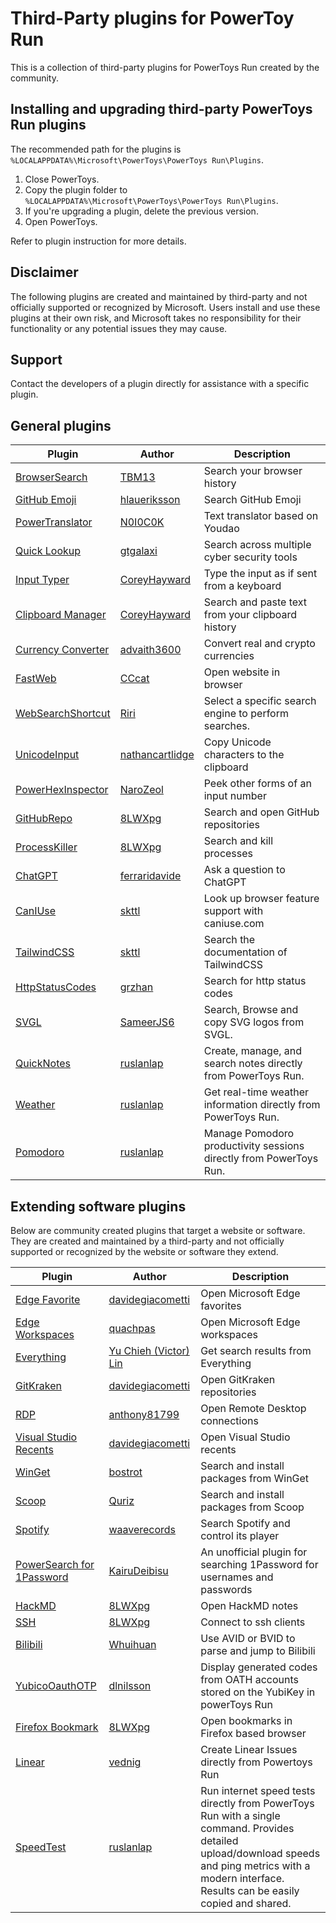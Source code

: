 # Third-Party plugins for PowerToy Run

This is a collection of third-party plugins for PowerToys Run created by the community.

## Installing and upgrading third-party PowerToys Run plugins

The recommended path for the plugins is `%LOCALAPPDATA%\Microsoft\PowerToys\PowerToys Run\Plugins`.

1. Close PowerToys.
1. Copy the plugin folder to `%LOCALAPPDATA%\Microsoft\PowerToys\PowerToys Run\Plugins`.
1. If you're upgrading a plugin, delete the previous version.
1. Open PowerToys.

Refer to plugin instruction for more details.

## Disclaimer

The following plugins are created and maintained by third-party and not officially supported or recognized by Microsoft.  Users install and use these plugins at their own risk, and Microsoft takes no responsibility for their functionality or any potential issues they may cause.  

## Support

Contact the developers of a plugin directly for assistance with a specific plugin.

## General plugins

| Plugin | Author | Description |
| ------ | ------ | ----------- |
| [BrowserSearch](https://github.com/TBM13/BrowserSearch) | [TBM13](https://github.com/TBM13) | Search your browser history |
| [GitHub Emoji](https://github.com/hlaueriksson/GEmojiSharp) | [hlaueriksson](https://github.com/hlaueriksson) | Search GitHub Emoji |
| [PowerTranslator](https://github.com/N0I0C0K/PowerTranslator) | [N0I0C0K](https://github.com/N0I0C0K) | Text translator based on Youdao |
| [Quick Lookup](https://github.com/GTGalaxi/quick-lookup-ptrun) | [gtgalaxi](https://github.com/GTGalaxi) | Search across multiple cyber security tools |
| [Input Typer](https://github.com/CoreyHayward/PowerToys-Run-InputTyper) | [CoreyHayward](https://github.com/CoreyHayward) | Type the input as if sent from a keyboard |
| [Clipboard Manager](https://github.com/CoreyHayward/PowerToys-Run-ClipboardManager) | [CoreyHayward](https://github.com/CoreyHayward) | Search and paste text from your clipboard history |
| [Currency Converter](https://github.com/Advaith3600/PowerToys-Run-Currency-Converter) | [advaith3600](https://github.com/advaith3600) | Convert real and crypto currencies |
| [FastWeb](https://github.com/CCcat8059/FastWeb) | [CCcat](https://github.com/CCcat8059) | Open website in browser |
| [WebSearchShortcut](https://github.com/Daydreamer-riri/PowerToys-Run-WebSearchShortcut) | [Riri](https://github.com/Daydreamer-riri) | Select a specific search engine to perform searches. |
| [UnicodeInput](https://github.com/nathancartlidge/powertoys-run-unicode) | [nathancartlidge](https://github.com/nathancartlidge) | Copy Unicode characters to the clipboard |
| [PowerHexInspector](https://github.com/NaroZeol/PowerHexInspector) | [NaroZeol](https://github.com/NaroZeol) | Peek other forms of an input number |
| [GitHubRepo](https://github.com/8LWXpg/PowerToysRun-GitHubRepo) | [8LWXpg](https://github.com/8LWXpg) | Search and open GitHub repositories |
| [ProcessKiller](https://github.com/8LWXpg/PowerToysRun-ProcessKiller) | [8LWXpg](https://github.com/8LWXpg) | Search and kill processes |
| [ChatGPT](https://github.com/ferraridavide/ChatGPTPowerToys) | [ferraridavide](https://github.com/ferraridavide) | Ask a question to ChatGPT |
| [CanIUse](https://github.com/skttl/ptrun-caniuse) | [skttl](https://github.com/skttl) | Look up browser feature support with caniuse.com |
| [TailwindCSS](https://github.com/skttl/ptrun-tailwindcss) | [skttl](https://github.com/skttl) | Search the documentation of TailwindCSS |
| [HttpStatusCodes](https://github.com/grzhan/HttpStatusCodePowerToys) | [grzhan](https://github.com/grzhan) | Search for http status codes |
| [SVGL](https://github.com/Sameerjs6/powertoys-svgl) | [SameerJS6](https://github.com/SameerJS6) | Search, Browse and copy SVG logos from SVGL. |
| [QuickNotes](https://github.com/ruslanlap/CommunityPowerToysRunPlugin-QuickNotes) | [ruslanlap](https://github.com/ruslanlap) | Create, manage, and search notes directly from PowerToys Run. |
| [Weather](https://github.com/ruslanlap/PowerToysRun-Weather) | [ruslanlap](https://github.com/ruslanlap) | Get real-time weather information directly from PowerToys Run. |
| [Pomodoro](https://github.com/ruslanlap/PowerToysRun-Pomodoro) | [ruslanlap](https://github.com/ruslanlap) | Manage Pomodoro productivity sessions directly from PowerToys Run. |

## Extending software plugins

Below are community created plugins that target a website or software.  They are created and maintained by a third-party and not officially supported or recognized by the website or software they extend.

| Plugin | Author | Description |
| ------ | ------ | ----------- |
| [Edge Favorite](https://github.com/davidegiacometti/PowerToys-Run-EdgeFavorite) | [davidegiacometti](https://github.com/davidegiacometti) | Open Microsoft Edge favorites |
| [Edge Workspaces](https://github.com/quachpas/PowerToys-Run-EdgeWorkspaces) | [quachpas](https://github.com/quachpas) | Open Microsoft Edge workspaces|
| [Everything](https://github.com/lin-ycv/EverythingPowerToys) | [Yu Chieh (Victor) Lin](https://github.com/Lin-ycv) | Get search results from Everything |
| [GitKraken](https://github.com/davidegiacometti/PowerToys-Run-GitKraken) | [davidegiacometti](https://github.com/davidegiacometti) | Open GitKraken repositories |
| [RDP](https://github.com/anthony81799/PowerToysRun-RDP) | [anthony81799](https://github.com/anthony81799) | Open Remote Desktop connections |
| [Visual Studio Recents](https://github.com/davidegiacometti/PowerToys-Run-VisualStudio) | [davidegiacometti](https://github.com/davidegiacometti) | Open Visual Studio recents |
| [WinGet](https://github.com/bostrot/PowerToysRunPluginWinget) | [bostrot](https://github.com/bostrot) | Search and install packages from WinGet |
| [Scoop](https://github.com/Quriz/PowerToysRunScoop) | [Quriz](https://github.com/Quriz) | Search and install packages from Scoop |
| [Spotify](https://github.com/waaverecords/PowerToys-Run-Spotify) | [waaverecords](https://github.com/waaverecords) | Search Spotify and control its player |
| [PowerSearch for 1Password](https://github.com/KairuDeibisu/PowerToysRunPlugin1Password) | [KairuDeibisu](https://github.com/KairuDeibisu) | An unofficial plugin for searching 1Password for usernames and passwords |
| [HackMD](https://github.com/8LWXpg/PowerToysRun-HackMD) | [8LWXpg](https://github.com/8LWXpg) | Open HackMD notes |
| [SSH](https://github.com/8LWXpg/PowerToysRun-SSH) | [8LWXpg](https://github.com/8LWXpg) | Connect to ssh clients |
| [Bilibili](https://github.com/Whuihuan/PowerToysRun-Bilibili) | [Whuihuan](https://github.com/Whuihuan) | Use AVID or BVID to parse and jump to Bilibili |
| [YubicoOauthOTP](https://github.com/dlnilsson/Community.PowerToys.Run.Plugin.YubicoOauthOTP) | [dlnilsson](https://github.com/dlnilsson) | Display generated codes from OATH accounts stored on the YubiKey in powerToys Run  |
| [Firefox Bookmark](https://github.com/8LWXpg/PowerToysRun-FirefoxBookmark) | [8LWXpg](https://github.com/8LWXpg) | Open bookmarks in Firefox based browser |
| [Linear](https://github.com/vednig/powertoys-linear) | [vednig](https://github.com/vednig) | Create Linear Issues directly from Powertoys Run |
| [SpeedTest](https://github.com/ruslanlap/PowerToysRun-SpeedTest) | [ruslanlap](https://github.com/ruslanlap) | Run internet speed tests directly from PowerToys Run with a single command. Provides detailed upload/download speeds and ping metrics with a modern interface. Results can be easily copied and shared. |